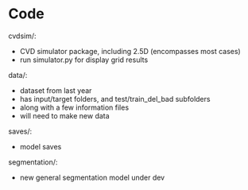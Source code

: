 # Code
cvdsim/: 
- CVD simulator package, including 2.5D (encompasses most cases)
- run simulator.py for display grid results  

data/: 
- dataset from last year
- has input/target folders, and test/train_del_bad subfolders
- along with a few information files
- will need to make new data  

saves/: 
- model saves  

segmentation/: 
- new general segmentation model under dev  

